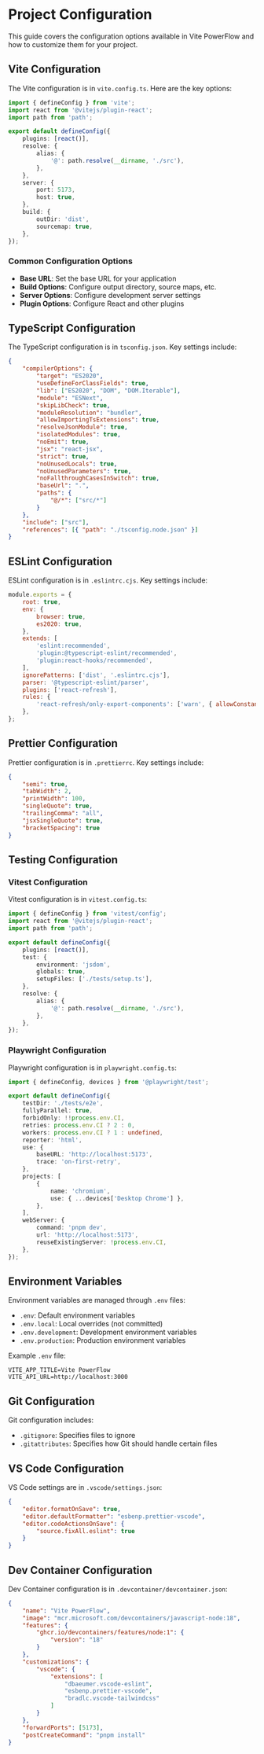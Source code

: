 # Project Configuration

This guide covers the configuration options available in Vite PowerFlow and how to customize them for your project.

## Vite Configuration

The Vite configuration is in `vite.config.ts`. Here are the key options:

```typescript
import { defineConfig } from 'vite';
import react from '@vitejs/plugin-react';
import path from 'path';

export default defineConfig({
	plugins: [react()],
	resolve: {
		alias: {
			'@': path.resolve(__dirname, './src'),
		},
	},
	server: {
		port: 5173,
		host: true,
	},
	build: {
		outDir: 'dist',
		sourcemap: true,
	},
});
```

### Common Configuration Options

- **Base URL**: Set the base URL for your application
- **Build Options**: Configure output directory, source maps, etc.
- **Server Options**: Configure development server settings
- **Plugin Options**: Configure React and other plugins

## TypeScript Configuration

The TypeScript configuration is in `tsconfig.json`. Key settings include:

```json
{
	"compilerOptions": {
		"target": "ES2020",
		"useDefineForClassFields": true,
		"lib": ["ES2020", "DOM", "DOM.Iterable"],
		"module": "ESNext",
		"skipLibCheck": true,
		"moduleResolution": "bundler",
		"allowImportingTsExtensions": true,
		"resolveJsonModule": true,
		"isolatedModules": true,
		"noEmit": true,
		"jsx": "react-jsx",
		"strict": true,
		"noUnusedLocals": true,
		"noUnusedParameters": true,
		"noFallthroughCasesInSwitch": true,
		"baseUrl": ".",
		"paths": {
			"@/*": ["src/*"]
		}
	},
	"include": ["src"],
	"references": [{ "path": "./tsconfig.node.json" }]
}
```

## ESLint Configuration

ESLint configuration is in `.eslintrc.cjs`. Key settings include:

```javascript
module.exports = {
	root: true,
	env: {
		browser: true,
		es2020: true,
	},
	extends: [
		'eslint:recommended',
		'plugin:@typescript-eslint/recommended',
		'plugin:react-hooks/recommended',
	],
	ignorePatterns: ['dist', '.eslintrc.cjs'],
	parser: '@typescript-eslint/parser',
	plugins: ['react-refresh'],
	rules: {
		'react-refresh/only-export-components': ['warn', { allowConstantExport: true }],
	},
};
```

## Prettier Configuration

Prettier configuration is in `.prettierrc`. Key settings include:

```json
{
	"semi": true,
	"tabWidth": 2,
	"printWidth": 100,
	"singleQuote": true,
	"trailingComma": "all",
	"jsxSingleQuote": true,
	"bracketSpacing": true
}
```

## Testing Configuration

### Vitest Configuration

Vitest configuration is in `vitest.config.ts`:

```typescript
import { defineConfig } from 'vitest/config';
import react from '@vitejs/plugin-react';
import path from 'path';

export default defineConfig({
	plugins: [react()],
	test: {
		environment: 'jsdom',
		globals: true,
		setupFiles: ['./tests/setup.ts'],
	},
	resolve: {
		alias: {
			'@': path.resolve(__dirname, './src'),
		},
	},
});
```

### Playwright Configuration

Playwright configuration is in `playwright.config.ts`:

```typescript
import { defineConfig, devices } from '@playwright/test';

export default defineConfig({
	testDir: './tests/e2e',
	fullyParallel: true,
	forbidOnly: !!process.env.CI,
	retries: process.env.CI ? 2 : 0,
	workers: process.env.CI ? 1 : undefined,
	reporter: 'html',
	use: {
		baseURL: 'http://localhost:5173',
		trace: 'on-first-retry',
	},
	projects: [
		{
			name: 'chromium',
			use: { ...devices['Desktop Chrome'] },
		},
	],
	webServer: {
		command: 'pnpm dev',
		url: 'http://localhost:5173',
		reuseExistingServer: !process.env.CI,
	},
});
```

## Environment Variables

Environment variables are managed through `.env` files:

- `.env`: Default environment variables
- `.env.local`: Local overrides (not committed)
- `.env.development`: Development environment variables
- `.env.production`: Production environment variables

Example `.env` file:

```env
VITE_APP_TITLE=Vite PowerFlow
VITE_API_URL=http://localhost:3000
```

## Git Configuration

Git configuration includes:

- `.gitignore`: Specifies files to ignore
- `.gitattributes`: Specifies how Git should handle certain files

## VS Code Configuration

VS Code settings are in `.vscode/settings.json`:

```json
{
	"editor.formatOnSave": true,
	"editor.defaultFormatter": "esbenp.prettier-vscode",
	"editor.codeActionsOnSave": {
		"source.fixAll.eslint": true
	}
}
```

## Dev Container Configuration

Dev Container configuration is in `.devcontainer/devcontainer.json`:

```json
{
	"name": "Vite PowerFlow",
	"image": "mcr.microsoft.com/devcontainers/javascript-node:18",
	"features": {
		"ghcr.io/devcontainers/features/node:1": {
			"version": "18"
		}
	},
	"customizations": {
		"vscode": {
			"extensions": [
				"dbaeumer.vscode-eslint",
				"esbenp.prettier-vscode",
				"bradlc.vscode-tailwindcss"
			]
		}
	},
	"forwardPorts": [5173],
	"postCreateCommand": "pnpm install"
}
```
